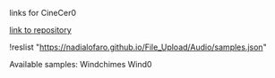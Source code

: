 links for CineCer0


[link to repository](samples.json)


!reslist "https://nadialofaro.github.io/File_Upload/Audio/samples.json"

Available samples:
Windchimes
Wind0


